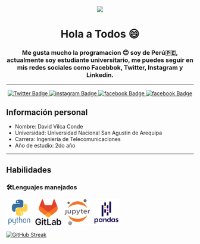 <div id="header" align="center">
    <img src="https://media.giphy.com/media/pOEbLRT4SwD35IELiQ/giphy.gif" width="300"/>
    <h1 align="center">Hola a Todos 😄</h1>
    <h3 align="center">Me gusta mucho la programacion 😊 soy de Perú🇵🇪, actualmente soy estudiante universitario, me puedes seguir en mis redes sociales como Facebbok, Twitter, Instagram y Linkedin. </h1>  
   
</div>

---

</div>
<div id="badges" align="center">
   <a href="https://twitter.com/DavidVilca8249">
   <img src ="https://img.shields.io/twitter/follow/DavidVilca8249"
   alt="Twitter Badge" />
   </a>
   <a href="https://www.instagram.com/davidvilcaconde/">
   <img src ="https://img.shields.io/twitter/follow/davidvilcaconde?style=plastic&logo=instagram&color=red"
   alt="instagram Badge" />
   </a>
   <a href="https://www.facebook.com/profile.php?id=100091865388346">
   <img src = "https://img.shields.io/twitter/follow/DavidVilca8249?label=David%20Vilca&style=cuadrado&logo=facebook&color=blue"
   alt="facebook Badge" />
   </a>
    <a href="https://www.linkedin.com/in/davidgvvc/">
   <img src = "https://img.shields.io/twitter/follow/DavidVilca8249?label=David%20Vilca&style=cuadrado&logo=linkedin&color=blue"
   alt="facebook Badge" />
   </a>

</div>

## Información personal

- Nombre: David Vilca Conde
- Universidad: Universidad Nacional San Agustin de Arequipa
- Carrera: Ingeniería de Telecomunicaciones
- Año de estudio: 2do año

---

## Habilidades

<div align="left">
    <h3>🛠️Lenguajes manejados</h3>
    <div>
        <img src="https://github.com/devicons/devicon/blob/1119b9f84c0290e0f0b38982099a2bd027a48bf1/icons/python/python-original-wordmark.svg?plain=1" alt="Python width="70" height="70"/>&nbsp;
        <img src="https://github.com/devicons/devicon/blob/1119b9f84c0290e0f0b38982099a2bd027a48bf1/icons/gitlab/gitlab-original-wordmark.svg?plain=1" height="70"/>&nbsp;
        <img src="https://github.com/devicons/devicon/blob/1119b9f84c0290e0f0b38982099a2bd027a48bf1/icons/jupyter/jupyter-original-wordmark.svg?plain=1" alt="Python width="70" height="70"/>&nbsp;
        <img src="https://github.com/devicons/devicon/blob/1119b9f84c0290e0f0b38982099a2bd027a48bf1/icons/pandas/pandas-original-wordmark.svg?plain=1"Python width="70" height="70"/>&nbsp;
        
 </div>

 [![GitHub Streak](http://github-readme-streak-stats.herokuapp.com?user=DavidG&theme=jolly&hide_border=&locale=es)](https://git.io/streak-stats)





